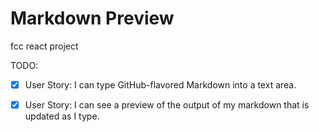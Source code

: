 # Markdown Preview

fcc react project

TODO:
- [x] User Story: I can type GitHub-flavored Markdown into a text area.

- [x] User Story: I can see a preview of the output of my markdown that is updated as I type.
